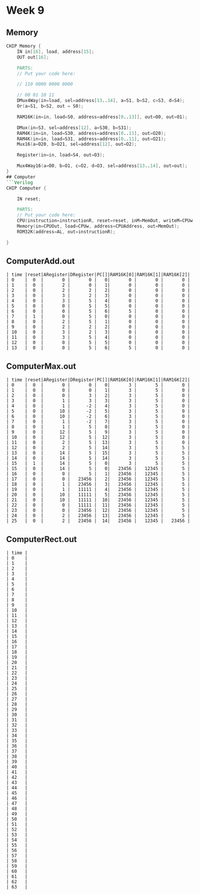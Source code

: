 # Week 9
## Memory
```Verilog
CHIP Memory {
    IN in[16], load, address[15];
    OUT out[16];

    PARTS:
    // Put your code here:

    // 110 0000 0000 0000

    // 00 01 10 11
    DMux4Way(in=load, sel=address[13..14], a=S1, b=S2, c=S3, d=S4);
    Or(a=S1, b=S2, out = S0);

    RAM16K(in=in, load=S0, address=address[0..13]], out=O0, out=O1);

    DMux(in=S3, sel=address[12], a=S30, b=S31);
    RAM4K(in=in, load=S30, address=address[0..11], out=O20);
    RAM4K(in=in, load=S31, address=address[0..11], out=O21);
    Mux16(a=O20, b=O21, sel=address[12], out=O2);

    Register(in=in, load=S4, out=O3);

    Mux4Way16(a=O0, b=O1, c=O2, d=O3, sel=address[13..14], out=out);
}
## Computer
```Verilog
CHIP Computer {

    IN reset;

    PARTS:
    // Put your code here:
    CPU(instruction=instructionR, reset=reset, inM=MemOut, writeM=CPUw, outM=CPUOut, addressM=CPUAddress, pc=AL);
    Memory(in=CPUOut, load=CPUw, address=CPUAddress, out=MemOut);
    ROM32K(address=AL, out=instructionR);

}
```  
## ComputerAdd.out
```
| time |reset|ARegister|DRegister|PC[]|RAM16K[0]|RAM16K[1]|RAM16K[2]|
| 0    |  0  |       0 |       0 |   0|       0 |       0 |       0 |
| 1    |  0  |       2 |       0 |   1|       0 |       0 |       0 |
| 2    |  0  |       2 |       2 |   2|       0 |       0 |       0 |
| 3    |  0  |       3 |       2 |   3|       0 |       0 |       0 |
| 4    |  0  |       3 |       5 |   4|       0 |       0 |       0 |
| 5    |  0  |       0 |       5 |   5|       0 |       0 |       0 |
| 6    |  0  |       0 |       5 |   6|       5 |       0 |       0 |
| 7    |  1  |       0 |       5 |   0|       0 |       0 |       0 |
| 8    |  0  |       2 |       5 |   1|       0 |       0 |       0 |
| 9    |  0  |       2 |       2 |   2|       0 |       0 |       0 |
| 10   |  0  |       3 |       2 |   3|       0 |       0 |       0 |
| 11   |  0  |       3 |       5 |   4|       0 |       0 |       0 |
| 12   |  0  |       0 |       5 |   5|       0 |       0 |       0 |
| 13   |  0  |       0 |       5 |   6|       5 |       0 |       0 |
```  
## ComputerMax.out
```
| time |reset|ARegister|DRegister|PC[]|RAM16K[0]|RAM16K[1]|RAM16K[2]|
| 0    |  0  |       0 |       0 |   0|       3 |       5 |       0 |
| 1    |  0  |       0 |       0 |   1|       3 |       5 |       0 |
| 2    |  0  |       0 |       3 |   2|       3 |       5 |       0 |
| 3    |  0  |       1 |       3 |   3|       3 |       5 |       0 |
| 4    |  0  |       1 |      -2 |   4|       3 |       5 |       0 |
| 5    |  0  |      10 |      -2 |   5|       3 |       5 |       0 |
| 6    |  0  |      10 |      -2 |   6|       3 |       5 |       0 |
| 7    |  0  |       1 |      -2 |   7|       3 |       5 |       0 |
| 8    |  0  |       1 |       5 |   8|       3 |       5 |       0 |
| 9    |  0  |      12 |       5 |   9|       3 |       5 |       0 |
| 10   |  0  |      12 |       5 |  12|       3 |       5 |       0 |
| 11   |  0  |       2 |       5 |  13|       3 |       5 |       0 |
| 12   |  0  |       2 |       5 |  14|       3 |       5 |       5 |
| 13   |  0  |      14 |       5 |  15|       3 |       5 |       5 |
| 14   |  0  |      14 |       5 |  14|       3 |       5 |       5 |
| 15   |  1  |      14 |       5 |   0|       3 |       5 |       5 |
| 15   |  0  |      14 |       5 |   0|   23456 |   12345 |       5 |
| 16   |  0  |       0 |       5 |   1|   23456 |   12345 |       5 |
| 17   |  0  |       0 |   23456 |   2|   23456 |   12345 |       5 |
| 18   |  0  |       1 |   23456 |   3|   23456 |   12345 |       5 |
| 19   |  0  |       1 |   11111 |   4|   23456 |   12345 |       5 |
| 20   |  0  |      10 |   11111 |   5|   23456 |   12345 |       5 |
| 21   |  0  |      10 |   11111 |  10|   23456 |   12345 |       5 |
| 22   |  0  |       0 |   11111 |  11|   23456 |   12345 |       5 |
| 23   |  0  |       0 |   23456 |  12|   23456 |   12345 |       5 |
| 24   |  0  |       2 |   23456 |  13|   23456 |   12345 |       5 |
| 25   |  0  |       2 |   23456 |  14|   23456 |   12345 |   23456 |

```  
## ComputerRect.out
```
| time |
| 0    |
| 1    |
| 2    |
| 3    |
| 4    |
| 5    |
| 6    |
| 7    |
| 8    |
| 9    |
| 10   |
| 11   |
| 12   |
| 13   |
| 14   |
| 15   |
| 16   |
| 17   |
| 18   |
| 19   |
| 20   |
| 21   |
| 22   |
| 23   |
| 24   |
| 25   |
| 26   |
| 27   |
| 28   |
| 29   |
| 30   |
| 31   |
| 32   |
| 33   |
| 34   |
| 35   |
| 36   |
| 37   |
| 38   |
| 39   |
| 40   |
| 41   |
| 42   |
| 43   |
| 44   |
| 45   |
| 46   |
| 47   |
| 48   |
| 49   |
| 50   |
| 51   |
| 52   |
| 53   |
| 54   |
| 55   |
| 56   |
| 57   |
| 58   |
| 59   |
| 60   |
| 61   |
| 62   |
| 63   |
```  
